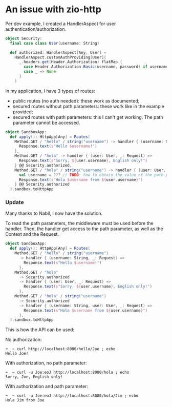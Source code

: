 # An issue with zio-http

Per dev example, I created a HandlerAspect for user authentication/authorization.

```scala 3
object Security:
  final case class User(username: String)

  def authorized: HandlerAspect[Any, User] =
    HandlerAspect.customAuthProviding[User](
      _.headers.get(Header.Authorization) flatMap {
        case Header.Authorization.Basic(username, password) if username.reverse == password => Some(User(username))
        case _ => None
      }
    )
```

In my application, I have 3 types of routes:
- public routes (no auth needed): these work as documented;
- secured routes without path parameters: these work like in the example provided;
- secured routes with path parameters: this I can't get working. The path parameter cannot be accessed.

```scala 3
object SandboxApp:
  def apply(): HttpApp[Any] = Routes(
    Method.GET / "hello" / string("username") -> handler { (username: String, _: Request) =>
      Response.text(s"Hello $username!")
    },
    Method.GET / "hola" -> handler { (user: User, _: Request) =>
      Response.text(s"Sorry, ${user.username}, English only!")
    } @@ Security.authorized,
    Method.GET / "hola" / string("username") -> handler { (user: User, _: Request) =>
      val username = ??? // TODO: how to obtain the value of the path parameter?
      Response.text(s"Hola $username from ${user.username}")
    } @@ Security.authorized
  ).sandbox.toHttpApp
```

### Update

Many thanks to Nabil, I now have the solution.

To read the path parameters, the middleware must be used before the handler.
Then, the handler get access to the path parameter, as well as the Context and the Request.

```scala 3
object SandboxApp:
  def apply(): HttpApp[Any] = Routes(
    Method.GET / "hello" / string("username")
      -> handler { (username: String, _: Request) =>
        Response.text(s"Hello $username!")
      },
    Method.GET / "hola"
      -> Security.authorized
      -> handler { (user: User, _: Request) =>
        Response.text(s"Sorry, ${user.username}, English only!")
      },
    Method.GET / "hola" / string("username")
      -> Security.authorized
      -> handler { (username: String, user: User, _: Request) =>
        Response.text(s"Hola $username from ${user.username}")
      },
  ).sandbox.toHttpApp
```

This is how the API can be used:

No authorization:
```shell
➜  ~ curl http://localhost:8080/hello/Joe ; echo
Hello Joe!
```

With authorization, no path parameter:
```shell
➜  ~ curl -u Joe:eoJ http://localhost:8080/hola ; echo
Sorry, Joe, English only!
```

With authorization and path parameter:
```shell
➜  ~ curl -u Joe:eoJ http://localhost:8080/hola/Jim ; echo
Hola Jim from Joe
```
